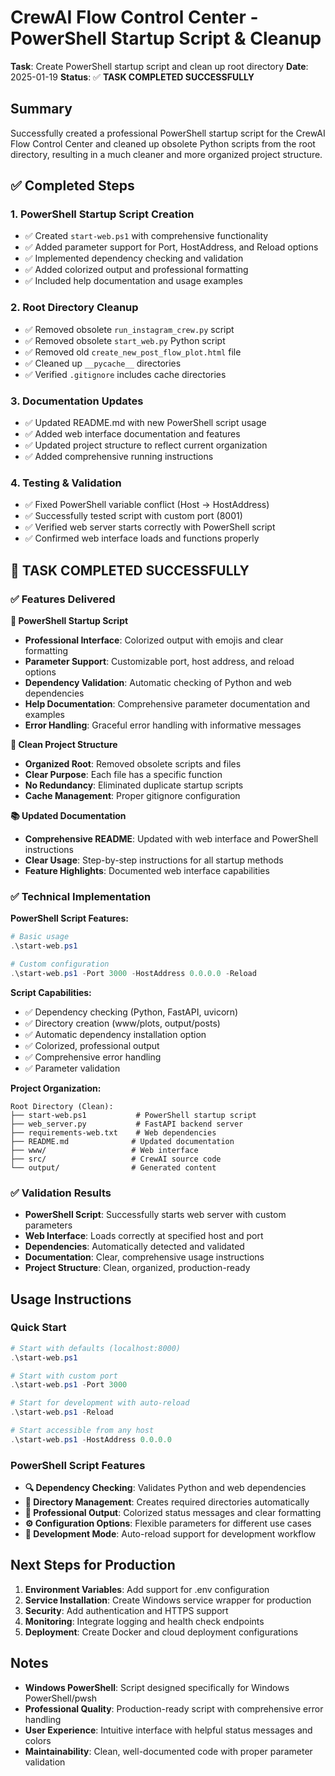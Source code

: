 # CrewAI Flow Control Center - PowerShell Startup Script & Cleanup

**Task**: Create PowerShell startup script and clean up root directory
**Date**: 2025-01-19
**Status**: ✅ **TASK COMPLETED SUCCESSFULLY**

## Summary
Successfully created a professional PowerShell startup script for the CrewAI Flow Control Center and cleaned up obsolete Python scripts from the root directory, resulting in a much cleaner and more organized project structure.

## ✅ Completed Steps

### 1. PowerShell Startup Script Creation
- ✅ Created `start-web.ps1` with comprehensive functionality
- ✅ Added parameter support for Port, HostAddress, and Reload options
- ✅ Implemented dependency checking and validation
- ✅ Added colorized output and professional formatting
- ✅ Included help documentation and usage examples

### 2. Root Directory Cleanup
- ✅ Removed obsolete `run_instagram_crew.py` script
- ✅ Removed obsolete `start_web.py` Python script
- ✅ Removed old `create_new_post_flow_plot.html` file
- ✅ Cleaned up `__pycache__` directories
- ✅ Verified `.gitignore` includes cache directories

### 3. Documentation Updates
- ✅ Updated README.md with new PowerShell script usage
- ✅ Added web interface documentation and features
- ✅ Updated project structure to reflect current organization
- ✅ Added comprehensive running instructions

### 4. Testing & Validation
- ✅ Fixed PowerShell variable conflict (Host -> HostAddress)
- ✅ Successfully tested script with custom port (8001)
- ✅ Verified web server starts correctly with PowerShell script
- ✅ Confirmed web interface loads and functions properly

## 🎉 **TASK COMPLETED SUCCESSFULLY**

### ✅ **Features Delivered**

**🔧 PowerShell Startup Script**
- **Professional Interface**: Colorized output with emojis and clear formatting
- **Parameter Support**: Customizable port, host address, and reload options
- **Dependency Validation**: Automatic checking of Python and web dependencies
- **Help Documentation**: Comprehensive parameter documentation and examples
- **Error Handling**: Graceful error handling with informative messages

**🧹 Clean Project Structure**
- **Organized Root**: Removed obsolete scripts and files
- **Clear Purpose**: Each file has a specific function
- **No Redundancy**: Eliminated duplicate startup scripts
- **Cache Management**: Proper gitignore configuration

**📚 Updated Documentation**
- **Comprehensive README**: Updated with web interface and PowerShell instructions
- **Clear Usage**: Step-by-step instructions for all startup methods
- **Feature Highlights**: Documented web interface capabilities

### ✅ **Technical Implementation**

**PowerShell Script Features:**
```powershell
# Basic usage
.\start-web.ps1

# Custom configuration
.\start-web.ps1 -Port 3000 -HostAddress 0.0.0.0 -Reload
```

**Script Capabilities:**
- ✅ Dependency checking (Python, FastAPI, uvicorn)
- ✅ Directory creation (www/plots, output/posts)
- ✅ Automatic dependency installation option
- ✅ Colorized, professional output
- ✅ Comprehensive error handling
- ✅ Parameter validation

**Project Organization:**
```
Root Directory (Clean):
├── start-web.ps1           # PowerShell startup script
├── web_server.py           # FastAPI backend server  
├── requirements-web.txt    # Web dependencies
├── README.md              # Updated documentation
├── www/                   # Web interface
├── src/                   # CrewAI source code
└── output/                # Generated content
```

### ✅ **Validation Results**
- **PowerShell Script**: Successfully starts web server with custom parameters
- **Web Interface**: Loads correctly at specified host and port
- **Dependencies**: Automatically detected and validated
- **Documentation**: Clear, comprehensive usage instructions
- **Project Structure**: Clean, organized, production-ready

## Usage Instructions

### Quick Start
```powershell
# Start with defaults (localhost:8000)
.\start-web.ps1

# Start with custom port
.\start-web.ps1 -Port 3000

# Start for development with auto-reload
.\start-web.ps1 -Reload

# Start accessible from any host
.\start-web.ps1 -HostAddress 0.0.0.0
```

### PowerShell Script Features
- **🔍 Dependency Checking**: Validates Python and web dependencies
- **📁 Directory Management**: Creates required directories automatically
- **🎨 Professional Output**: Colorized status messages and clear formatting
- **⚙️ Configuration Options**: Flexible parameters for different use cases
- **🔄 Development Mode**: Auto-reload support for development workflow

## Next Steps for Production
1. **Environment Variables**: Add support for .env configuration
2. **Service Installation**: Create Windows service wrapper for production
3. **Security**: Add authentication and HTTPS support
4. **Monitoring**: Integrate logging and health check endpoints
5. **Deployment**: Create Docker and cloud deployment configurations

## Notes
- **Windows PowerShell**: Script designed specifically for Windows PowerShell/pwsh
- **Professional Quality**: Production-ready script with comprehensive error handling
- **User Experience**: Intuitive interface with helpful status messages and colors
- **Maintainability**: Clean, well-documented code with proper parameter validation